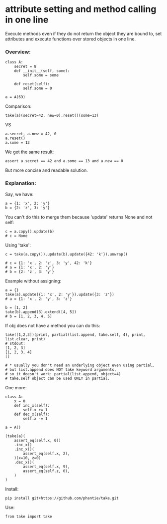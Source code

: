 # attribute setting and method calling in one line
Execute methods even if they do not return the object they are bound to, set attributes and execute functions over stored objects in one line.

### Overview:
    
    class A:
        secret = 8
        def __init__(self, some):
            self.some = some

        def reset(self):
            self.some = 0

    a = A(69)

Comparison:

    take(a)(secret=42, new=0).reset()(some=13)
   
VS
  
    a.secret, a.new = 42, 0
    a.reset()
    a.some = 13
  
We get the same result:

    assert a.secret == 42 and a.some == 13 and a.new == 0

But more concise and readable solution.

### Explanation:

Say, we have:

    a = {1: 'x', 2: 'y'}
    b = {2: 'z', 3: 'y'}


You can't do this to merge them because 'update' returns None and not self:

    c = a.copy().update(b)
    # c = None

Using 'take':

    c = take(a.copy()).update(b).update({42: 'k'}).unwrap()

    # c = {1: 'x', 2: 'z', 3: 'y', 42: 'k'}
    # a = {1: 'x', 2: 'y'}
    # b = {2: 'z', 3: 'y'}


Example without assigning:

    a = {}
    take(a).update({1: 'x', 2: 'y'}).update({3: 'z'})
    # a = {1: 'x', 2: 'y', 3: 'z'}
    
    b = [1, 2]
    take(b).append(3).extend([4, 5])
    # b = [1, 2, 3, 4, 5]


If obj does not have a method you can do this:

    take([1,2,3])(print, partial(list.append, take.self, 4), print, list.clear, print)
    # stdout:
    [1, 2, 3]
    [1, 2, 3, 4]
    []

    # * usually you don't need an underlying object even using partial,
    # but list.append does NOT take keyword arguments, 
    # so it doesn't work: partial(list.append, object=4)
    # take.self object can be used ONLY in partial.

One more:


    class A: 
        x = 0
        def inc_x(self):
            self.x += 1
        def dec_x(self):
            self.x -= 1

    a = A()

    (take(a)(
        assert_eq(self.x, 0))
        .inc_x()
        .inc_x()(
            assert_eq(self.x, 2),
        )(x=10, z=0)
        .dec_x()(
            assert_eq(self.x, 9),
            assert_eq(self.z, 0),
        )
    )


Install:

    pip install git+https://github.com/phantie/take.git

Use:

    from take import take
